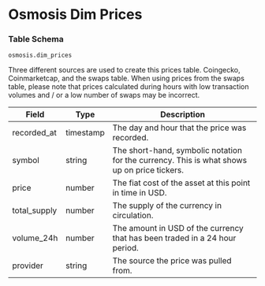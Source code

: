# Osmosis Dim Prices

### Table Schema

`osmosis.dim_prices`

Three different sources are used to create this prices table. Coingecko, Coinmarketcap, and the swaps table. When using prices from the swaps table, please note that prices calculated during hours with low transaction volumes and / or a low number of swaps may be incorrect.&#x20;

| Field         | Type      | Description                                                                                  |
| ------------- | --------- | -------------------------------------------------------------------------------------------- |
| recorded\_at  | timestamp | The day and hour that the price was recorded.                                                |
| symbol        | string    | The short-hand, symbolic notation for the currency. This is what shows up on price tickers.  |
| price         | number    | The fiat cost of the asset at this point in time in USD.                                     |
| total\_supply | number    | The supply of the currency in circulation.                                                   |
| volume\_24h   | number    | The amount in USD of the currency that has been traded in a 24 hour period.                  |
| provider      | string    | The source the price was pulled from.                                                        |
